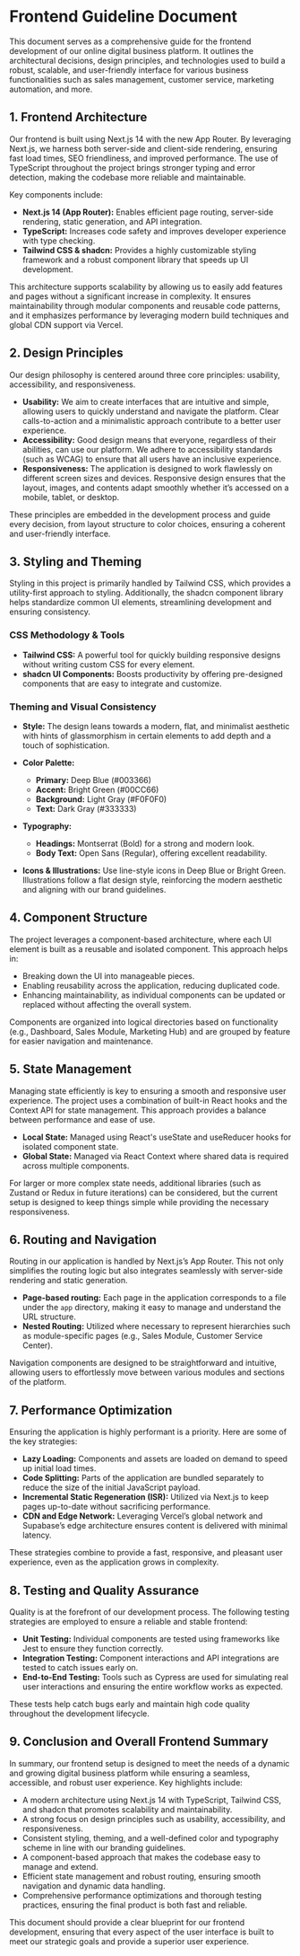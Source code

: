 # Frontend Guideline Document

This document serves as a comprehensive guide for the frontend development of our online digital business platform. It outlines the architectural decisions, design principles, and technologies used to build a robust, scalable, and user-friendly interface for various business functionalities such as sales management, customer service, marketing automation, and more.

## 1. Frontend Architecture

Our frontend is built using Next.js 14 with the new App Router. By leveraging Next.js, we harness both server-side and client-side rendering, ensuring fast load times, SEO friendliness, and improved performance. The use of TypeScript throughout the project brings stronger typing and error detection, making the codebase more reliable and maintainable.

Key components include:

*   **Next.js 14 (App Router):** Enables efficient page routing, server-side rendering, static generation, and API integration.
*   **TypeScript:** Increases code safety and improves developer experience with type checking.
*   **Tailwind CSS & shadcn:** Provides a highly customizable styling framework and a robust component library that speeds up UI development.

This architecture supports scalability by allowing us to easily add features and pages without a significant increase in complexity. It ensures maintainability through modular components and reusable code patterns, and it emphasizes performance by leveraging modern build techniques and global CDN support via Vercel.

## 2. Design Principles

Our design philosophy is centered around three core principles: usability, accessibility, and responsiveness.

*   **Usability:** We aim to create interfaces that are intuitive and simple, allowing users to quickly understand and navigate the platform. Clear calls-to-action and a minimalistic approach contribute to a better user experience.
*   **Accessibility:** Good design means that everyone, regardless of their abilities, can use our platform. We adhere to accessibility standards (such as WCAG) to ensure that all users have an inclusive experience.
*   **Responsiveness:** The application is designed to work flawlessly on different screen sizes and devices. Responsive design ensures that the layout, images, and contents adapt smoothly whether it’s accessed on a mobile, tablet, or desktop.

These principles are embedded in the development process and guide every decision, from layout structure to color choices, ensuring a coherent and user-friendly interface.

## 3. Styling and Theming

Styling in this project is primarily handled by Tailwind CSS, which provides a utility-first approach to styling. Additionally, the shadcn component library helps standardize common UI elements, streamlining development and ensuring consistency.

### CSS Methodology & Tools

*   **Tailwind CSS:** A powerful tool for quickly building responsive designs without writing custom CSS for every element.
*   **shadcn UI Components:** Boosts productivity by offering pre-designed components that are easy to integrate and customize.

### Theming and Visual Consistency

*   **Style:** The design leans towards a modern, flat, and minimalist aesthetic with hints of glassmorphism in certain elements to add depth and a touch of sophistication.

*   **Color Palette:**

    *   **Primary:** Deep Blue (#003366)
    *   **Accent:** Bright Green (#00CC66)
    *   **Background:** Light Gray (#F0F0F0)
    *   **Text:** Dark Gray (#333333)

*   **Typography:**

    *   **Headings:** Montserrat (Bold) for a strong and modern look.
    *   **Body Text:** Open Sans (Regular), offering excellent readability.

*   **Icons & Illustrations:** Use line-style icons in Deep Blue or Bright Green. Illustrations follow a flat design style, reinforcing the modern aesthetic and aligning with our brand guidelines.

## 4. Component Structure

The project leverages a component-based architecture, where each UI element is built as a reusable and isolated component. This approach helps in:

*   Breaking down the UI into manageable pieces.
*   Enabling reusability across the application, reducing duplicated code.
*   Enhancing maintainability, as individual components can be updated or replaced without affecting the overall system.

Components are organized into logical directories based on functionality (e.g., Dashboard, Sales Module, Marketing Hub) and are grouped by feature for easier navigation and maintenance.

## 5. State Management

Managing state efficiently is key to ensuring a smooth and responsive user experience. The project uses a combination of built-in React hooks and the Context API for state management. This approach provides a balance between performance and ease of use.

*   **Local State:** Managed using React's useState and useReducer hooks for isolated component state.
*   **Global State:** Managed via React Context where shared data is required across multiple components.

For larger or more complex state needs, additional libraries (such as Zustand or Redux in future iterations) can be considered, but the current setup is designed to keep things simple while providing the necessary responsiveness.

## 6. Routing and Navigation

Routing in our application is handled by Next.js’s App Router. This not only simplifies the routing logic but also integrates seamlessly with server-side rendering and static generation.

*   **Page-based routing:** Each page in the application corresponds to a file under the `app` directory, making it easy to manage and understand the URL structure.
*   **Nested Routing:** Utilized where necessary to represent hierarchies such as module-specific pages (e.g., Sales Module, Customer Service Center).

Navigation components are designed to be straightforward and intuitive, allowing users to effortlessly move between various modules and sections of the platform.

## 7. Performance Optimization

Ensuring the application is highly performant is a priority. Here are some of the key strategies:

*   **Lazy Loading:** Components and assets are loaded on demand to speed up initial load times.
*   **Code Splitting:** Parts of the application are bundled separately to reduce the size of the initial JavaScript payload.
*   **Incremental Static Regeneration (ISR):** Utilized via Next.js to keep pages up-to-date without sacrificing performance.
*   **CDN and Edge Network:** Leveraging Vercel’s global network and Supabase’s edge architecture ensures content is delivered with minimal latency.

These strategies combine to provide a fast, responsive, and pleasant user experience, even as the application grows in complexity.

## 8. Testing and Quality Assurance

Quality is at the forefront of our development process. The following testing strategies are employed to ensure a reliable and stable frontend:

*   **Unit Testing:** Individual components are tested using frameworks like Jest to ensure they function correctly.
*   **Integration Testing:** Component interactions and API integrations are tested to catch issues early on.
*   **End-to-End Testing:** Tools such as Cypress are used for simulating real user interactions and ensuring the entire workflow works as expected.

These tests help catch bugs early and maintain high code quality throughout the development lifecycle.

## 9. Conclusion and Overall Frontend Summary

In summary, our frontend setup is designed to meet the needs of a dynamic and growing digital business platform while ensuring a seamless, accessible, and robust user experience. Key highlights include:

*   A modern architecture using Next.js 14 with TypeScript, Tailwind CSS, and shadcn that promotes scalability and maintainability.
*   A strong focus on design principles such as usability, accessibility, and responsiveness.
*   Consistent styling, theming, and a well-defined color and typography scheme in line with our branding guidelines.
*   A component-based approach that makes the codebase easy to manage and extend.
*   Efficient state management and robust routing, ensuring smooth navigation and dynamic data handling.
*   Comprehensive performance optimizations and thorough testing practices, ensuring the final product is both fast and reliable.

This document should provide a clear blueprint for our frontend development, ensuring that every aspect of the user interface is built to meet our strategic goals and provide a superior user experience.
